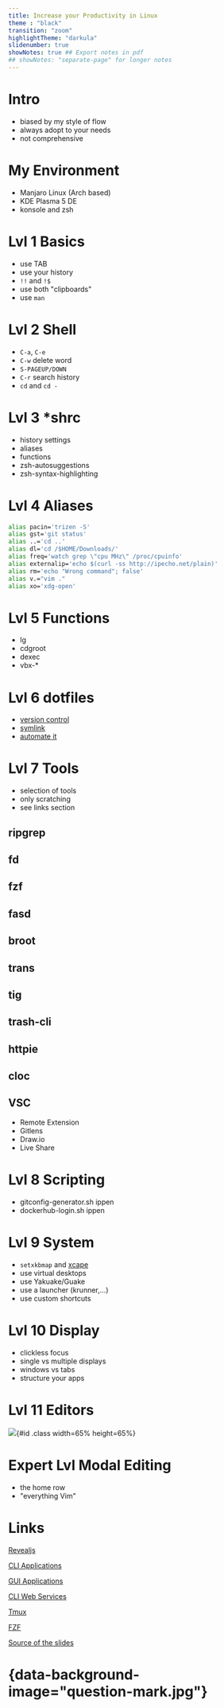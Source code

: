 ```yaml
---
title: Increase your Productivity in Linux
theme : "black"
transition: "zoom"
highlightTheme: "darkula"
slidenumber: true
showNotes: true ## Export notes in pdf
## showNotes: "separate-page" for longer notes
---
```


# Intro

- biased by my style of flow
- always adopt to your needs
- not comprehensive

# My Environment

- Manjaro Linux (Arch based)
- KDE Plasma 5 DE
- konsole and zsh

# Lvl 1 Basics

- use TAB
- use your history
- `!!` and `!$`
- use both "clipboards"
- use `man`

# Lvl 2 Shell

- `C-a`, `C-e`
- `C-w` delete word
- `S-PAGEUP/DOWN`
- `C-r` search history
- `cd` and `cd -`

# Lvl 3 *shrc

- history settings
- aliases
- functions
- zsh-autosuggestions
- zsh-syntax-highlighting

# Lvl 4 Aliases

```sh
alias pacin='trizen -S'
alias gst='git status'
alias ..='cd ..'
alias dl='cd /$HOME/Downloads/'
alias freq='watch grep \"cpu MHz\" /proc/cpuinfo'
alias externalip='echo $(curl -ss http://ipecho.net/plain)'
alias rm='echo "Wrong command"; false'
alias v.="vim ."
alias xo='xdg-open'
```

# Lvl 5 Functions

- lg
- cdgroot
- dexec
- vbx-*

# Lvl 6 dotfiles

- [version control](https://github.com/Allaman/dotfiles)
- [symlink](https://github.com/thoughtbot/rcm)
- [automate it](https://repo.rootknecht.net/allaman/ansible-role-dotfiles)

# Lvl 7 Tools

- selection of tools
- only scratching
- see links section

## ripgrep

## fd

## fzf

## fasd

## broot

## trans

## tig

## trash-cli

## httpie

## cloc

## VSC

- Remote Extension
- Gitlens
- Draw.io
- Live Share

# Lvl 8 Scripting

- gitconfig-generator.sh ippen
- dockerhub-login.sh ippen

# Lvl 9 System

- `setxkbmap` and [xcape](https://github.com/alols/xcape)
- use virtual desktops
- use Yakuake/Guake
- use a launcher (krunner,...)
- use custom shortcuts

# Lvl 10 Display

- clickless focus
- single vs multiple displays
- windows vs tabs
- structure your apps

# Lvl 11 Editors

![](wordcloud.png){#id .class width=65% height=65%}

# Expert Lvl Modal Editing

- the home row
- "everything Vim"

# Links

[Revealjs](https://knowledge.rootknecht.net/revealjs)

[CLI Applications](https://knowledge.rootknecht.net/cli-applications)

[GUI Applications](https://knowledge.rootknecht.net/gui-applications)

[CLI Web Services](https://knowledge.rootknecht.net/cli-web-services)

[Tmux](https://knowledge.rootknecht.net/tmux)

[FZF](https://knowledge.rootknecht.net/fzf)

[Source of the slides](https://repo.rootknecht.net/open/linux-productivity)

# {data-background-image="question-mark.jpg"}
